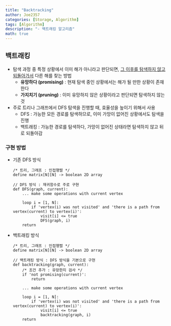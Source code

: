 ```yaml
---
title: "Backtracking"
author: Joe2357
categories: [Storage, Algorithm]
tags: [Algorithm]
description: "- 백트래킹 알고리즘"
math: true
---
```




## 백트래킹

  - 탐색 과정 중 특정 상황에서 이미 해가 아니라고 판단되면, <u>그 이후를 탐색하지 않고 되돌아가서</u> 다른 해를 찾는 방법
    - **유망하다 (promising)** : 현재 탐색 중인 상황에서는 해가 될 만한 상황이 존재한다
    - **가지치기 (pruning)** : 이미 유망하지 않은 상황이라고 판단되면 탐색하지 않는 것
  - 주로 트리나 그래프에서 DFS 탐색을 진행할 때, 효율성을 높이기 위해서 사용
      - DFS : 가능한 모든 경로를 탐색하므로, 이미 가망이 없어진 상황에서도 탐색을 진행
      - 백트래킹 : 가능한 경로를 탐색하다, 가망이 없어진 상태라면 탐색하지 않고 뒤로 되돌아감



### 구현 방법

- 기존 DFS 방식

  ```pseudocode
  /* 트리, 그래프 : 인접행렬 */
  define matrix[N][N] -> boolean 2D array
  
  // DFS 방식 : 재귀함수로 주로 구현
  def DFS(graph, current):
      ... make some operations with current vertex
      
      loop i = [1, N]:
          if 'vertex(i) was not visited' and 'there is a path from vertex(current) to vertex(i)':
              visit[i] <= true
              DFS(graph, i)
      return
  ```

- 백트래킹 방식

  ```pseudocode
  /* 트리, 그래프 : 인접행렬 */
  define matrix[N][N] -> boolean 2D array
  
  // 백트래킹 방식 : DFS 방식을 기본으로 구현
  def backtracking(graph, current):
      /* 조건 추가 : 유망한지 검사 */
      if 'not promising(current)':
          return
          
      ... make some operations with current vertex
      
      loop i = [1, N]:
          if 'vertex(i) was not visited' and 'there is a path from vertex(current) to vertex(i)':
              visit[i] <= true
              backtracking(graph, i)
      return
  ```

  